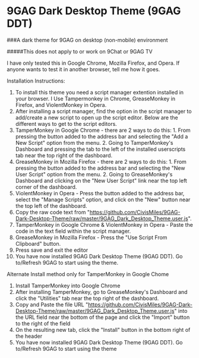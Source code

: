 # 9GAG Dark Desktop Theme (9GAG DDT)

###A dark theme for 9GAG on desktop (non-mobile) environment

#####This does not apply to or work on 9Chat or 9GAG TV

I have only tested this in Google Chrome, Mozilla Firefox, and Opera. If anyone wants to test it in another browser, tell me how it goes.

Installation Instructions:

1. To install this theme you need a script manager extention installed in your browser. I Use Tampermonkey in Chrome, GreaseMonkey in Firefox, and ViolentMonkey in Opera.
2. After installing a script manager, find the option in the script manager to add/create a new script to open up the script editor. Below are the different ways to get to the script editors.
  1. TamperMonkey in Google Chrome - there are 2 ways to do this:
    1. From pressing the button added to the address bar and selecting the "Add a New Script" option from the menu.
    2. Going to TamperMonkey's Dashboard and pressing the tab to the left of the installed userscripts tab near the top right of the dashboard.
  2. GreaseMonkey in Mozilla Firefox - there are 2 ways to do this:
    1. From pressing the button added to the address bar and selecting the "New User Script" option from the menu.
    2. Going to GreaseMonkey's Dashboard and clicking on the "New User Script" link near the top left corner of the dashboard.
  3. ViolentMonkey in Opera - Press the button added to the address bar, select the "Manage Scripts" option, and click on the "New" button near the top left of the dashboard.
3. Copy the raw code text from "https://github.com/CivisMiles/9GAG-Dark-Desktop-Theme/raw/master/9GAG_Dark_Desktop_Theme.user.js".
  1. TamperMonkey in Google Chrome & ViolentMonkey in Opera - Paste the code in the text field within the script manager.
  2. GreaseMonkey in Mozilla Firefox - Press the "Use Script From Clipboard" button.
4. Press save and exit the editor
5. You have now installed 9GAG Dark Desktop Theme (9GAG DDT). Go to/Refresh 9GAG to start using the theme.

Alternate Install method only for TamperMonkey in Google Chome

1. Install TamperMonkey into Google Chrome
2. After installing TamperMonkey, go to GreaseMonkey's Dashboard and click the "Utilities" tab near the top right of the dashboard.
3. Copy and Paste the file URL "https://github.com/CivisMiles/9GAG-Dark-Desktop-Theme/raw/master/9GAG_Dark_Desktop_Theme.user.js" into the URL field near the bottom of the page and click the "Import" button to the right of the field
4. On the resulting new tab, click the "Install" button in the bottom right of the header
5. You have now installed 9GAG Dark Desktop Theme (9GAG DDT). Go to/Refresh 9GAG to start using the theme

